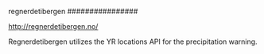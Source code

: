 regnerdetibergen
################

http://regnerdetibergen.no/  
  
  
Regnerdetibergen utilizes the YR locations API for the precipitation warning.  
